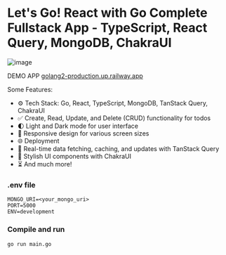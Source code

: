 # Let's Go! React with Go Complete Fullstack App - TypeScript, React Query, MongoDB, ChakraUI

![image](https://github.com/user-attachments/assets/ca18a6c5-b454-4b99-b483-afca1f6fa5a1)



DEMO APP
[golang2-production.up.railway.app](https://golang2-production.up.railway.app/)


Some Features:

-   ⚙️ Tech Stack: Go, React, TypeScript, MongoDB, TanStack Query, ChakraUI
-   ✅ Create, Read, Update, and Delete (CRUD) functionality for todos
-   🌓 Light and Dark mode for user interface
-   📱 Responsive design for various screen sizes
-   🌐 Deployment
-   🔄 Real-time data fetching, caching, and updates with TanStack Query
-   🎨 Stylish UI components with ChakraUI
-   ⏳ And much more!

### .env file

```shell
MONGO_URI=<your_mongo_uri>
PORT=5000
ENV=development
```

### Compile and run

```shell
go run main.go
```

